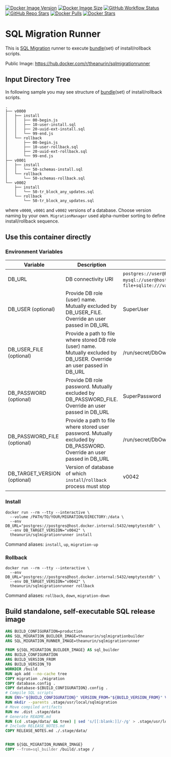 [![Docker Image Version][Docker Image Version]][Docker Tags]
[![Docker Image Size][Docker Image Size]][Docker Tags]
[![GitHub Workflow Status][GitHub Workflow Status]][GitHub Workflow Log]
[![GitHub Repo Stars]][GitHub Repo Branch]
[![Docker Pulls][Docker Pulls]][Docker Repo]
[![Docker Stars][Docker Stars]][Docker Repo]

# SQL Migration Runner

This is [SQL Migration](https://docs.freemework.org/sql.misc.migration) runner to execute [bundle](https://docs.freemework.org/sql.misc.migration#bundle)(set) of install/rollback scripts.

Public Image: <https://hub.docker.com/r/theanurin/sqlmigrationrunner>

## Input Directory Tree

In following sample you may see structure of [bundle](https://docs.freemework.org/sql.misc.migration#bundle)(set) of install/rollback scripts.

```
.
├── v0000
│   ├── install
│   │   ├── 00-begin.js
│   │   ├── 10-user-install.sql
│   │   ├── 20-uuid-ext-install.sql
│   │   └── 99-end.js
│   └── rollback
│       ├── 00-begin.js
│       ├── 10-user-rollback.sql
│       ├── 20-uuid-ext-rollback.sql
│       └── 99-end.js
├── v0001
│   ├── install
│   │   └── 50-schemas-install.sql
│   └── rollback
│       └── 50-schemas-rollback.sql
└── v0002
    ├── install
    │   └── 50-tr_block_any_updates.sql
    └── rollback
        └── 50-tr_block_any_updates.sql
```

where `v0000`, `v0001` and `v0002` versions of a database. Choose version naming by your own. `MigrationManager` used alpha-number sorting to define install/rollback sequence.

## Use this container directly

### Environment Variables

| Variable                     | Description                                                                                                              | Example                                                                                                                                                 |
| ---------------------------- | ------------------------------------------------------------------------------------------------------------------------ | ------------------------------------------------------------------------------------------------------------------------------------------------------- |
| DB_URL                       | DB connectivity URI                                                                                                      | `postgres://user@host.docker.internal:5432/emptytestdb`, `mysql://user@host.docker.internal:5432/emptytestdb`, `file+sqlite:///var/myproject/sqlite.db` |
| DB_USER (optional)           | Provide DB role (user) name. Mutually excluded by DB_USER_FILE. Override an user passed in DB_URL                        | SuperUser                                                                                                                                               |
| DB_USER_FILE (optional)      | Provide a path to file where stored DB role (user) name. Mutually excluded by DB_USER. Override an user passed in DB_URL | /run/secret/DbOwnerUser                                                                                                                                 |
| DB_PASSWORD (optional)       | Provide DB role password. Mutually excluded by DB_PASSWORD_FILE. Override an user passed in DB_URL                       | SuperPassword                                                                                                                                           |
| DB_PASSWORD_FILE (optional)  | Provide a path to file where stored user password. Mutually excluded by DB_PASSWORD. Override an user passed in DB_URL   | /run/secret/DbOwnerPassword                                                                                                                             |
| DB_TARGET_VERSION (optional) | Version of database of which `install`/`rollback` process must stop                                                      | v0042                                                                                                                                                   |

### Install

```shell
docker run --rm --tty --interactive \
  --volume /PATH/TO/YOUR/MIGRATION/DIRECTORY:/data \
  --env DB_URL="postgres://postgres@host.docker.internal:5432/emptytestdb" \
  --env DB_TARGET_VERSION="v0042" \
  theanurin/sqlmigrationrunner install
```

Command aliases: `install`, `up`, `migration-up`

### Rollback

```shell
docker run --rm --tty --interactive \
  --env DB_URL="postgres://postgres@host.docker.internal:5432/emptytestdb" \
  --env DB_TARGET_VERSION="v0042" \
  theanurin/sqlmigrationrunner rollback
```

Command aliases: `rollback`, `down`, `migration-down`

## Build standalone, self-executable SQL release image

```Dockerfile
ARG BUILD_CONFIGURATION=production
ARG SQL_MIGRATION_BUILDER_IMAGE=theanurin/sqlmigrationbuilder
ARG SQL_MIGRATION_RUNNER_IMAGE=theanurin/sqlmigrationrunner

FROM ${SQL_MIGRATION_BUILDER_IMAGE} AS sql_builder
ARG BUILD_CONFIGURATION
ARG BUILD_VERSION_FROM
ARG BUILD_VERSION_TO
WORKDIR /build
RUN apk add --no-cache tree
COPY migration ./migration
COPY database.config .
COPY database-${BUILD_CONFIGURATION}.config .
# Compile SQL scripts
RUN ENV="${BUILD_CONFIGURATION}" VERSION_FROM="${BUILD_VERSION_FROM}" VERSION_TO="${BUILD_VERSION_TO}" /usr/local/bin/docker-entrypoint.js
RUN mkdir --parents .stage/usr/local/sqlmigration
# Move compiled artifacts
RUN mv .dist .stage/data
# Generate README.md
RUN (cd .stage/data/ && tree) | sed 's/[[:blank:]]/·/g' > .stage/usr/local/sqlmigration/README.md
# Include RELEASE_NOTES.md
COPY RELEASE_NOTES.md ./.stage/data/


FROM ${SQL_MIGRATION_RUNNER_IMAGE}
COPY --from=sql_builder /build/.stage /
```

[GitHub Repo Branch]: https://github.com/theanurin/docker-images/tree/sqlmigrationrunner
[GitHub Repo Stars]: https://img.shields.io/github/stars/theanurin/docker-images?label=GitHub%20Starts
[GitHub Workflow Status]: https://img.shields.io/github/actions/workflow/status/theanurin/docker-images/sqlmigrationrunner-docker-image-release.yml?label=GitHub%20Workflow
[GitHub Workflow Log]: https://github.com/theanurin/docker-images/actions/workflows/sqlmigrationrunner-docker-image-release.yml
[Docker Repo]: https://hub.docker.com/r/theanurin/sqlmigrationrunner
[Docker Image Version]: https://img.shields.io/docker/v/theanurin/sqlmigrationrunner?sort=date&label=Version
[Docker Image Size]: https://img.shields.io/docker/image-size/theanurin/sqlmigrationrunner?label=Image%20Size
[Docker Tags]: https://hub.docker.com/r/theanurin/sqlmigrationrunner/tags
[Docker Stars]: https://img.shields.io/docker/stars/theanurin/sqlmigrationrunner?label=Docker%20Stars
[Docker Pulls]: https://img.shields.io/docker/pulls/theanurin/sqlmigrationrunner?label=Pulls
